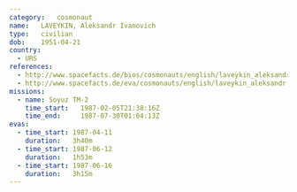 ```yaml
---
category:	cosmonaut
name:	LAVEYKIN, Aleksandr Ivanovich 
type:	civilian
dob:	1951-04-21
country:
  - URS
references:
  - http://www.spacefacts.de/bios/cosmonauts/english/laveykin_aleksandr.htm
  - http://www.spacefacts.de/eva/cosmonauts/english/laveykin_aleksandr.htm
missions:
  - name: Soyuz TM-2
    time_start:   1987-02-05T21:38:16Z
    time_end:     1987-07-30T01:04:13Z
evas:
  - time_start: 1987-04-11
    duration:   3h40m
  - time_start: 1987-06-12
    duration:   1h53m
  - time_start: 1987-06-16
    duration:   3h15m
---
```

